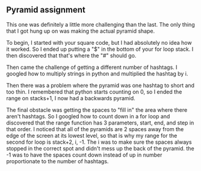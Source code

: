 ## Pyramid assignment

This one was definitely a little more challenging than the last. The only thing that I got hung up on was making the actual pyramid shape.

To begin, I started with your square code, but I had absolutely no idea how it worked. So I ended up putting a "$" in the bottom of your for loop stack. I then discovered that that's where the "#" should go.

Then came the challenge of getting a different number of hashtags. I googled how to multiply strings in python and multiplied the hashtag by i.

Then there was a problem where the pyramid was one hashtag to short and too thin. I remembered that python starts counting on 0, so I ended the range on stacks+1, I now had a backwards pyramid.

The final obstacle was getting the spaces to "fill in" the area where there aren't hashtags. So I googled how to count down in a for loop and discovered that the range function has 3 parameters, start, end, and step in that order. I noticed that all of the pyramids are 2 spaces away from the edge of the screen at its lowest level, so that is why my range for the  second for loop is stack+2, i, -1. The i was to make sure the spaces always stopped in the correct spot and didn't mess up the back of the pyramid. the -1 was to have the spaces count down instead of up in number proportionate to the number of hashtags.
